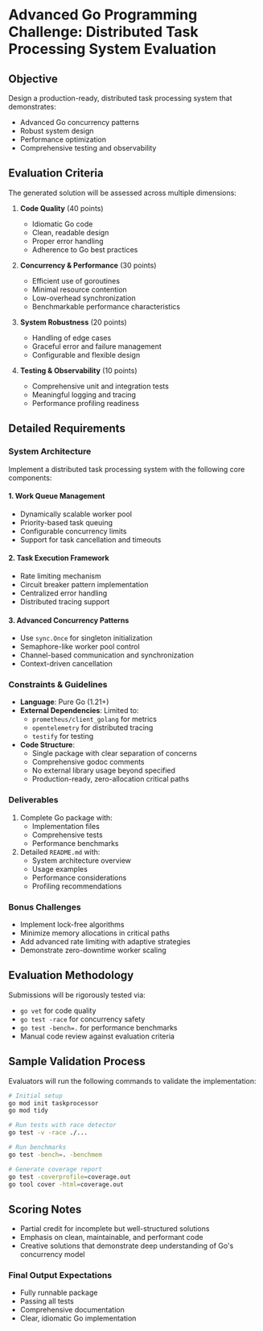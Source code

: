 # Advanced Go Programming Challenge: Distributed Task Processing System Evaluation

## Objective

Design a production-ready, distributed task processing system that demonstrates:

- Advanced Go concurrency patterns
- Robust system design
- Performance optimization
- Comprehensive testing and observability

## Evaluation Criteria

The generated solution will be assessed across multiple dimensions:

1. **Code Quality** (40 points)

   - Idiomatic Go code
   - Clean, readable design
   - Proper error handling
   - Adherence to Go best practices

2. **Concurrency & Performance** (30 points)

   - Efficient use of goroutines
   - Minimal resource contention
   - Low-overhead synchronization
   - Benchmarkable performance characteristics

3. **System Robustness** (20 points)

   - Handling of edge cases
   - Graceful error and failure management
   - Configurable and flexible design

4. **Testing & Observability** (10 points)
   - Comprehensive unit and integration tests
   - Meaningful logging and tracing
   - Performance profiling readiness

## Detailed Requirements

### System Architecture

Implement a distributed task processing system with the following core components:

#### 1. Work Queue Management

- Dynamically scalable worker pool
- Priority-based task queuing
- Configurable concurrency limits
- Support for task cancellation and timeouts

#### 2. Task Execution Framework

- Rate limiting mechanism
- Circuit breaker pattern implementation
- Centralized error handling
- Distributed tracing support

#### 3. Advanced Concurrency Patterns

- Use `sync.Once` for singleton initialization
- Semaphore-like worker pool control
- Channel-based communication and synchronization
- Context-driven cancellation

### Constraints & Guidelines

- **Language**: Pure Go (1.21+)
- **External Dependencies**: Limited to:
  - `prometheus/client_golang` for metrics
  - `opentelemetry` for distributed tracing
  - `testify` for testing
- **Code Structure**:
  - Single package with clear separation of concerns
  - Comprehensive godoc comments
  - No external library usage beyond specified
  - Production-ready, zero-allocation critical paths

### Deliverables

1. Complete Go package with:
   - Implementation files
   - Comprehensive tests
   - Performance benchmarks
2. Detailed `README.md` with:
   - System architecture overview
   - Usage examples
   - Performance considerations
   - Profiling recommendations

### Bonus Challenges

- Implement lock-free algorithms
- Minimize memory allocations in critical paths
- Add advanced rate limiting with adaptive strategies
- Demonstrate zero-downtime worker scaling

## Evaluation Methodology

Submissions will be rigorously tested via:

- `go vet` for code quality
- `go test -race` for concurrency safety
- `go test -bench=.` for performance benchmarks
- Manual code review against evaluation criteria

## Sample Validation Process

Evaluators will run the following commands to validate the implementation:

```bash
# Initial setup
go mod init taskprocessor
go mod tidy

# Run tests with race detector
go test -v -race ./...

# Run benchmarks
go test -bench=. -benchmem

# Generate coverage report
go test -coverprofile=coverage.out
go tool cover -html=coverage.out
```

## Scoring Notes

- Partial credit for incomplete but well-structured solutions
- Emphasis on clean, maintainable, and performant code
- Creative solutions that demonstrate deep understanding of Go's concurrency model

### Final Output Expectations

- Fully runnable package
- Passing all tests
- Comprehensive documentation
- Clear, idiomatic Go implementation
